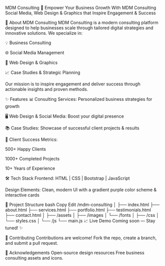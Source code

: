 MDM Consulting 🚀
Empower Your Business Growth With MDM Consulting
Social Media, Web Design & Graphics that Inspire Engagement & Success

📢 About MDM Consulting
MDM Consulting is a modern consulting platform designed to help businesses scale through tailored digital strategies and innovative solutions. We specialize in:

💡 Business Consulting

🌐 Social Media Management

🎨 Web Design & Graphics

📈 Case Studies & Strategic Planning

Our mission is to inspire engagement and deliver success through actionable insights and proven methods.

✨ Features
📊 Consulting Services: Personalized business strategies for growth

🖥️ Web Design & Social Media: Boost your digital presence

📚 Case Studies: Showcase of successful client projects & results

🌟 Client Success Metrics:

500+ Happy Clients

1000+ Completed Projects

10+ Years of Experience

🛠️ Tech Stack
Frontend:
HTML | CSS | Bootstrap | JavaScript

Design Elements:
Clean, modern UI with a gradient purple color scheme & interactive cards

📂 Project Structure
bash
Copy
Edit
/mdm-consulting
│
├── index.html
├── about.html
├── services.html
├── portfolio.html
├── testimonials.html
├── contact.html
│
├── /assets
│   ├── /images
│   └── /fonts
│
├── /css
│   └── styles.css
│
└── /js
    └── main.js
📈 Live Demo
Coming soon — Stay tuned! ✨

🤝 Contributing
Contributions are welcome!
Fork the repo, create a branch, and submit a pull request.

🙌 Acknowledgements
Open-source design resources
Free business consulting assets and icons.

